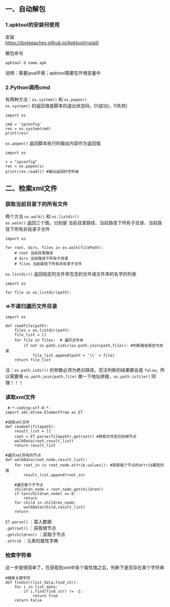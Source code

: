 ## 一、自动解包
### 1.apktool的安装何使用
安装  
<https://ibotpeaches.github.io/Apktool/install/>  

解包命令
```
apktool d name.apk
```
说明：需要java环境；apktool需要在环境变量中

### 2.Python调用cmd
有两种方法：`os.system()` 和 `os.popen()`  
`os.system()` 的返回值是脚本的退出状态码，0(成功)，1(失败)
```
import os

cmd = 'ipconfig'
res = os.system(cmd)
print(res)
```
`os.popen()` 返回脚本执行的输出内容作为返回值
```
import os

s = "ipconfig"
res = os.popen(s)
print(res.read()) #输出返回的字符串
```

## 二、检索xml文件
### 获取当前目录下的所有文件
两个方法 `os.walk()` 和 `os.listdir()`  
`os.walk()` 返回三个值，分别是 当前目录路径、当前路径下所有子目录、当前路径下所有非目录子文件
```
import os

for root, dirs, files in os.walk(filePath):  
    # root 当前目录路径  
    # dirs 当前路径下所有子目录  
    # files 当前路径下所有非目录子文件
```
`os.listdir()` 返回指定的文件夹包含的文件或文件夹的名字的列表
```
import os

for file in os.listdir(path):
```

###  =>不递归遍历文件目录
```
import os

def readfile(path):
    files = os.listdir(path)
    file_list = []
    for file in files:  # 遍历文件夹
        if not os.path.isdir(os.path.join(path,file)): #判断路径是否为目录
            file_list.append(path + '\\' + file)
    return file_list
```
注：`os.path.isdir()` 的参数必须为绝对路径，否注判断的结果都会是 `false`。所以需要用 `os.path.join(path,file)` 做一下地址拼接，`os.path.isfile()` 同理！！！

### 读取xml文件
```
 #-*-coding:utf-8-*-
import xml.etree.ElementTree as ET

#读取xml文件
def readxml(filepath):
    result_list = []
    root = ET.parse(filepath).getroot() #获取文件定位到根节点
    walkData(root,result_list)
    return result_list

#遍历xml所有的节点
def walkData(root_node,result_list):
    for root_in in root_node.attrib.values(): #获取每个节点的attrib属性的值
        result_list.append(root_in)

    #遍历每个子节点
    children_node = root_node.getchildren()
    if len(children_node) == 0:
        return
    for child in children_node:
        walkData(child,result_list)
    return
```
`ET.parse()` ：载入数据  
`.getroot()` ：获取根节点  
`.getchildren()` ：获取子节点  
`.attrib` ：元素的属性字典  

### 检索字符串
这一步就很简单了，在获取到xml中各个属性值之后，判断下是否存在某个字符串
```
#搜索关键字符
def findstr(list_data,find_str):
    for i in list_data:
        if i.find(find_str) != -1:
            return True
    return False
```